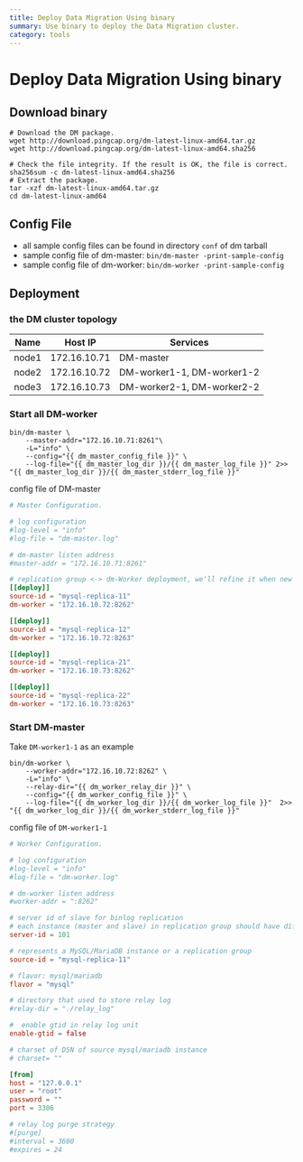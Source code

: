 ```yaml
---
title: Deploy Data Migration Using binary
summary: Use binary to deploy the Data Migration cluster.
category: tools
---
```


# Deploy Data Migration Using binary

## Download binary

```shell
# Download the DM package.
wget http://download.pingcap.org/dm-latest-linux-amd64.tar.gz
wget http://download.pingcap.org/dm-latest-linux-amd64.sha256

# Check the file integrity. If the result is OK, the file is correct.
sha256sum -c dm-latest-linux-amd64.sha256
# Extract the package.
tar -xzf dm-latest-linux-amd64.tar.gz
cd dm-latest-linux-amd64
```

## Config File

* all sample config files can be found in directory `conf` of dm tarball
* sample config file of dm-master: `bin/dm-master -print-sample-config`
* sample config file of dm-worker: `bin/dm-worker -print-sample-config`

## Deployment


### the DM cluster topology

| Name | Host IP | Services |
| ---- | ------- | -------- |
| node1 | 172.16.10.71 | DM-master|
| node2 | 172.16.10.72 | DM-worker1-1, DM-worker1-2 |
| node3 | 172.16.10.73 | DM-worker2-1, DM-worker2-2 |

### Start all DM-worker

```shell
bin/dm-master \
    --master-addr="172.16.10.71:8261"\
    -L="info" \
    --config="{{ dm_master_config_file }}" \
    --log-file="{{ dm_master_log_dir }}/{{ dm_master_log_file }}" 2>> "{{ dm_master_log_dir }}/{{ dm_master_stderr_log_file }}"

```

config file of DM-master

```toml
# Master Configuration.

# log configuration
#log-level = "info"
#log-file = "dm-master.log"

# dm-master listen address
#master-addr = "172.16.10.71:8261"

# replication group <-> dm-Worker deployment, we'll refine it when new deployment function is available
[[deploy]]
source-id = "mysql-replica-11"
dm-worker = "172.16.10.72:8262"

[[deploy]]
source-id = "mysql-replica-12"
dm-worker = "172.16.10.72:8263"

[[deploy]]
source-id = "mysql-replica-21"
dm-worker = "172.16.10.73:8262"

[[deploy]]
source-id = "mysql-replica-22"
dm-worker = "172.16.10.73:8263"
```

### Start DM-master

Take `DM-worker1-1` as an example

```shell
bin/dm-worker \
    --worker-addr="172.16.10.72:8262" \
    -L="info" \
    --relay-dir="{{ dm_worker_relay_dir }}" \
    --config="{{ dm_worker_config_file }}" \
    --log-file="{{ dm_worker_log_dir }}/{{ dm_worker_log_file }}"  2>> "{{ dm_worker_log_dir }}/{{ dm_worker_stderr_log_file }}"
```

config file of `DM-worker1-1`

```toml
# Worker Configuration.

# log configuration
#log-level = "info"
#log-file = "dm-worker.log"

# dm-worker listen address
#worker-addr = ":8262"

# server id of slave for binlog replication
# each instance (master and slave) in replication group should have different server id
server-id = 101

# represents a MySQL/MariaDB instance or a replication group
source-id = "mysql-replica-11"

# flavor: mysql/mariadb
flavor = "mysql"

# directory that used to store relay log
#relay-dir = "./relay_log"

#  enable gtid in relay log unit
enable-gtid = false

# charset of DSN of source mysql/mariadb instance
# charset= ""

[from]
host = "127.0.0.1"
user = "root"
password = ""
port = 3306

# relay log purge strategy
#[purge]
#interval = 3600
#expires = 24
```